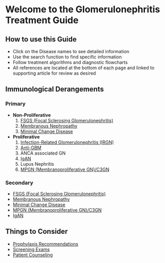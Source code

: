 # **Welcome to the Glomerulonephritis Treatment Guide**
## **How to use this Guide**
* Click on the Disease names to see detailed information
* Use the search function to find specific information
* Follow treatment algorithms and diagnostic flowcharts
* All references are located at the bottom of each page and linked to supporting article for review as desired
## **Immunological Derangements**
### **Primary**
- **Non-Proliferative**
    1. [FSGS (Focal Sclerosing Glomerulonephritis)](FSGS.md)
    2. [Membranous Nephropathy](Membranous.md)
    3. [Minimal Change Disease](MCD.md)
- **Proliferative** 
    1. [Infection-Related Glomerulonephritis (IRGN)](IRGN.md) 
    2. [Anti-GBM](Anti-GBM.md)
    3. ANCA associated GN
    4. [IgAN](IGAN.md)
    5. Lupus Nephritis 
    6. [MPGN (Membranoproliferative GN)/C3GN](MPGN-C3GN.md)
### **Secondary**
* [FSGS (Focal Sclerosing Glomerulonephritis)](FSGS.md)
* [Membranous Nephropathy](Membranous.md)
* [Minimal Change Disease](MCD.md)
* [MPGN (Membranoproliferative GN)/C3GN](MPGN-C3GN.md)
* [IgAN](IGAN.md)
## **Things to Consider**
* [Prophylaxis Recommendations](Prophylaxis.md)
* [Screening Exams](Screening.md)
* [Patient Counseling](Counseling.md) 
